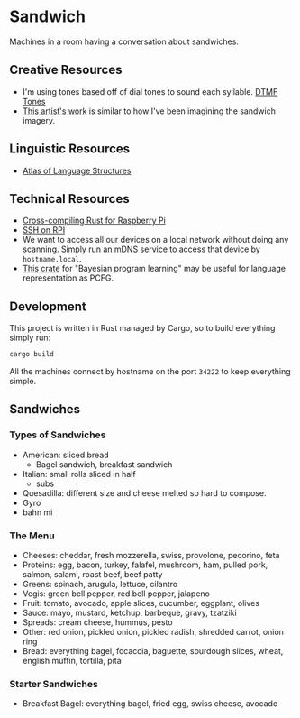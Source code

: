 # Sandwich
Machines in a room having a conversation about sandwiches.

## Creative Resources
- I'm using tones based off of dial tones to sound each syllable. [DTMF Tones](http://www.dialabc.com/sound/dtmf.html)
- [This artist's work](https://www.istockphoto.com/portfolio/bad_arithmetic?assettype=image&sort=mostpopular) is similar to how I've been imagining the sandwich imagery.

## Linguistic Resources
- [Atlas of Language Structures](https://wals.info/)

## Technical Resources
- [Cross-compiling Rust for Raspberry Pi](https://hackernoon.com/compiling-rust-for-the-raspberry-pi-49fdcd7df658)
- [SSH on RPI](https://www.raspberrypi.org/documentation/remote-access/ssh/)
- We want to access all our devices on a local network without doing any scanning.
  Simply [run an mDNS service](https://www.howtogeek.com/167190/how-and-why-to-assign-the-.local-domain-to-your-raspberry-pi/) to access that device by `hostname.local`.
- [This crate](https://docs.rs/programinduction/0.6.9/programinduction/index.html) for "Bayesian program learning" may be useful for language representation as PCFG.

## Development
This project is written in Rust managed by Cargo, so to build everything simply run:
```sh
cargo build
```

All the machines connect by hostname on the port `34222` to keep everything simple.


## Sandwiches
### Types of Sandwiches
- American: sliced bread
  - Bagel sandwich, breakfast sandwich
- Italian: small rolls sliced in half
  - subs
- Quesadilla: different size and cheese melted so hard to compose.
- Gyro
- bahn mi

### The Menu
- Cheeses: cheddar, fresh mozzerella, swiss, provolone, pecorino, feta
- Proteins: egg, bacon, turkey, falafel, mushroom, ham, pulled pork, salmon, salami, roast beef, beef patty
- Greens: spinach, arugula, lettuce, cilantro
- Vegis: green bell pepper, red bell pepper, jalapeno
- Fruit: tomato, avocado, apple slices, cucumber, eggplant, olives
- Sauce: mayo, mustard, ketchup, barbeque, gravy, tzatziki
- Spreads: cream cheese, hummus, pesto
- Other: red onion, pickled onion, pickled radish, shredded carrot, onion ring
- Bread: everything bagel, focaccia, baguette, sourdough slices, wheat, english muffin, tortilla, pita

### Starter Sandwiches
- Breakfast Bagel: everything bagel, fried egg, swiss cheese, avocado
